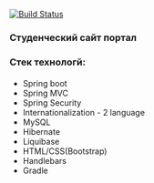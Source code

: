 [![Build Status](https://travis-ci.org/WitoldJnc/students-web-app.svg?branch=master)](https://travis-ci.org/WitoldJnc/students-web-app)

### Студенческий сайт портал  
#### 
### Стек технологй:  
#### 
* Spring boot  
* Spring MVC  
* Spring Security  
* Internationalization - 2 language  
* MySQL  
* Hibernate  
* Liquibase  
* HTML/CSS(Bootstrap)  
* Handlebars  
* Gradle  

  
